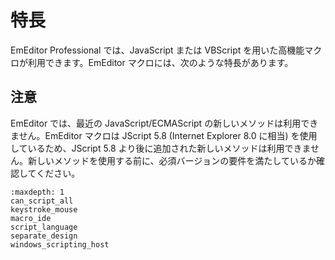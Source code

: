 # 特長

EmEditor Professional では、JavaScript または VBScript を用いた高機能マクロが利用できます。EmEditor
マクロには、次のような特長があります。

## 注意

EmEditor では、最近の JavaScript/ECMAScript の新しいメソッドは利用できません。EmEditor マクロは JScript 5.8 (Internet Explorer 8.0 に相当) を使用しているため、JScript 5.8 より後に追加された新しいメソッドは利用できません。新しいメソッドを使用する前に、必須バージョンの要件を満たしているか確認してください。


```{toctree}
:maxdepth: 1
can_script_all
keystroke_mouse
macro_ide
script_language
separate_design
windows_scripting_host
```
